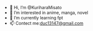 - 👋 Hi, I’m @KuriharaMisato
- 👀 I’m interested in anime, manga, novel
- 🌱 I’m currently learning fpt
- 📫 Contect me:duc13147@gmail.com

<!---
KuriharaMisato/KuriharaMisato is a ✨ special ✨ repository because its `README.md` (this file) appears on your GitHub profile.
You can click the Preview link to take a look at your changes.
--->
